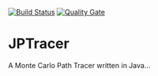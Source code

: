 [![Build Status](https://travis-ci.org/cpe305Spring17/spring2017-project-assumption.svg?branch=master)](https://travis-ci.org/cpe305Spring17/spring2017-project-assumption) [![Quality Gate](https://sonarqube.com/api/badges/gate?key=Assumption%3AAssumption-JPTracer)](https://sonarqube.com/dashboard/index/Assumption%3AAssumption-JPTracer)

# JPTracer
A Monte Carlo Path Tracer written in Java...
